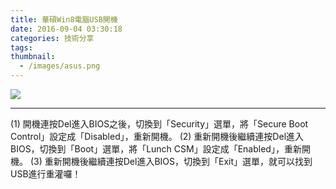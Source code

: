 ```yaml
---
title: 華碩Win8電腦USB開機
date: 2016-09-04 03:30:18
categories: 技術分享
tags:
thumbnail:
  - /images/asus.png
---
```

<img src="/images/asus.png">

***
(1) 開機連按Del進入BIOS之後，切換到「Security」選單，將「Secure Boot Control」設定成「Disabled」，重新開機。
(2) 重新開機後繼續連按Del進入BIOS，切換到「Boot」選單，將「Lunch CSM」設定成「Enabled」，重新開機。
(3) 重新開機後繼續連按Del進入BIOS，切換到「Exit」選單，就可以找到USB進行重灌囉！
